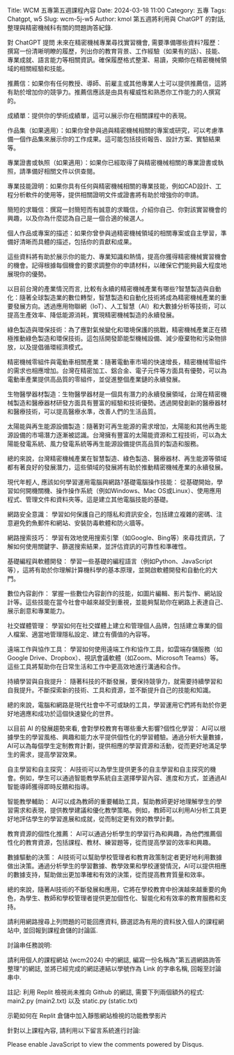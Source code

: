 Title: WCM 五專第五週課程內容 Date: 2024-03-18 11:00 Category: 五專 Tags: Chatgpt, w5 Slug: wcm-5j-w5 Author: kmol
第五週將利用與 ChatGPT 的對話, 整理與精密機械科有關的問題詢答紀錄.

對 ChatGPT 提問
未來在精密機械專業尋找實習機會, 需要準備哪些資料?履歷：撰寫一份清晰明瞭的履歷，列出你的教育背景、工作經驗（如果有的話）、技能、專業成就、語言能力等相關資訊。確保履歷格式整潔、易讀，突顯你在精密機械領域的相關經驗和技能。

推薦信：如果你有任何教授、導師、前雇主或其他專業人士可以提供推薦信，這將有助於增加你的競爭力。推薦信應該是由具有權威性和熟悉你工作能力的人撰寫的。

成績單：提供你的學術成績單，這可以展示你在相關課程中的表現。

作品集（如果適用）：如果你曾參與過與精密機械相關的專案或研究，可以考慮準備一個作品集來展示你的工作成果。這可能包括技術報告、設計方案、實驗結果等。

專業證書或執照（如果適用）：如果你已經取得了與精密機械相關的專業證書或執照，請準備好相關文件以供查閱。

專業技能證明：如果你具有任何與精密機械相關的專業技能，例如CAD設計、工程分析軟件的使用等，提供相關證明文件或證書將有助於增強你的申請。

簡短的求職信：撰寫一封簡短而有誠意的求職信，介紹你自己、你對該實習機會的興趣，以及你為什麼認為自己是一個合適的候選人。

個人作品或專案的描述：如果你曾參與過精密機械領域的相關專案或自主學習，準備好清晰而具體的描述，包括你的貢獻和成果。

這些資料將有助於展示你的能力、專業知識和熱情，提高你獲得精密機械實習機會的機會。記得根據每個機會的要求調整你的申請材料，以確保它們能夠最大程度地展現你的優勢。

以目前台灣的產業情況而言, 比較有永續的精密機械產業有哪些?智慧製造與自動化：隨著全球製造業的數位轉型，智慧製造和自動化技術將成為精密機械產業的重要發展方向。透過應用物聯網（IoT）、人工智慧（AI）和大數據分析等技術，可以提高生產效率、降低能源消耗，實現精密機械製造的永續發展。

綠色製造與環保技術：為了應對氣候變化和環境保護的挑戰，精密機械產業正在積極推動綠色製造和環保技術。這包括開發節能型機械設備、減少廢棄物和污染物排放，以及提倡循環經濟模式。

精密機械零組件與電動車相關產業：隨著電動車市場的快速增長，精密機械零組件的需求也相應增加。台灣在精密加工、鋁合金、電子元件等方面具有優勢，可以為電動車產業提供高品質的零組件，並促進整個產業鏈的永續發展。

生物醫學器材製造：生物醫學器材是一個具有潛力的永續發展領域，台灣在精密機械製造和醫療器材研發方面具有豐富的經驗和技術優勢。透過開發創新的醫療器材和醫療技術，可以提高醫療水準，改善人們的生活品質。

太陽能與再生能源設備製造：隨著對可再生能源的需求增加，太陽能和其他再生能源設備的市場潛力逐漸被認識。台灣擁有豐富的太陽能資源和工程技術，可以為太陽能發電系統、風力發電系統等再生能源設備提供高品質的製造和服務。

總的來說，台灣精密機械產業在智慧製造、綠色製造、醫療器材、再生能源等領域都有著良好的發展潛力，這些領域的發展將有助於推動精密機械產業的永續發展。

現代年輕人, 應該如何學習運用電腦與網路?基礎電腦操作技能： 從基礎開始，學習如何開機關機、操作操作系統（例如Windows、Mac OS或Linux）、使用應用程式、管理文件和資料夾等。這是建立其他電腦技能的基礎。

網路安全意識： 學習如何保護自己的隱私和資訊安全，包括建立複雜的密碼、注意避免釣魚郵件和網站、安裝防毒軟體和防火牆等。

網路搜索技巧： 學習有效地使用搜索引擎（如Google、Bing等）來尋找資訊，了解如何使用關鍵字、篩選搜索結果，並評估資訊的可靠性和準確性。

基礎編程與軟體開發： 學習一些基礎的編程語言（例如Python、JavaScript等），這將有助於你理解計算機科學的基本原理，並開啟軟體開發和自動化的大門。

數位內容創作： 掌握一些數位內容創作的技能，如圖片編輯、影片製作、網站設計等。這些技能在當今社會中越來越受到重視，並能夠幫助你在網路上表達自己、展示創意和專業能力。

社交媒體管理： 學習如何在社交媒體上建立和管理個人品牌，包括建立專業的個人檔案、適當地管理隱私設定、建立有價值的內容等。

遠端工作與協作工具： 學習如何使用遠端工作和協作工具，如雲端存儲服務（如Google Drive、Dropbox）、視訊會議軟體（如Zoom、Microsoft Teams）等。這些工具將幫助你在日常生活和工作中更高效地進行溝通和合作。

持續學習與自我提升： 隨著科技的不斷發展，要保持競爭力，就需要持續學習和自我提升。不斷探索新的技術、工具和資源，並不斷提升自己的技能和知識。

總的來說，電腦和網路是現代社會中不可或缺的工具，學習運用它們將有助於你更好地適應和成功於這個快速變化的世界。

以目前 AI 的發展趨勢來看, 會對學校教育有哪些重大影響?個性化學習： AI可以根據學生的學習風格、興趣和能力水平提供個性化的學習體驗。通過分析大量數據，AI可以為每個學生定制教育計劃，提供相應的學習資源和活動，從而更好地滿足學生的需求，提高學習效果。

自主學習和自主探究： AI技術可以為學生提供更多的自主學習和自主探究的機會。例如，學生可以通過智能教學系統自主選擇學習內容、進度和方式，並通過AI智能導師獲得即時反饋和指導。

智能教學輔助： AI可以成為教師的重要輔助工具，幫助教師更好地理解學生的學習需求和表現，提供教學建議和優化教學策略。例如，教師可以利用AI分析工具更好地評估學生的學習進展和成就，從而制定更有效的教學計劃。

教育資源的個性化推薦： AI可以通過分析學生的學習行為和興趣，為他們推薦個性化的教育資源，包括課程、教材、練習題等，從而提高學習的效率和興趣。

數據驅動的決策： AI技術可以幫助學校管理者和教育政策制定者更好地利用數據做出決策。通過分析學生的學習數據、教學效果和學校運營情況，AI可以提供相應的數據支持，幫助做出更加準確和有效的決策，從而提高教育質量和效率。

總的來說，隨著AI技術的不斷發展和應用，它將在學校教育中扮演越來越重要的角色，為學生、教師和學校管理者提供更加個性化、智能化和有效率的教育服務和支持。

請利用網路搜尋上列問題的可能回應資料, 篩選認為有用的資料放入個人的課程網站中, 並回報到課程倉儲的討論區.

討論串任務說明:

請利用個人的課程網站 (wcm2024) 中的網誌, 編寫一份名稱為"第五週網路詢答整理"的網誌, 並將已經完成的網誌連結以學號作為 Link 的字串名稱, 回報至討論串中.

註記: 利用 Replit 檢視尚未推向 Github 的網誌, 需要下列兩個額外的程式: main2.py (main2.txt) 以及 static.py (static.txt)

示範如何在 Replit 倉儲中加入靜態網站檢視的功能教學影片

針對以上課程內容, 請利用以下留言系統進行討論:

Please enable JavaScript to view the comments powered by Disqus.